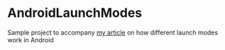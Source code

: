 # AndroidLaunchModes
Sample project to accompany [my article](https://blog.nicholasfragiskatos.dev/launch-modes-in-android-with-examples) on how different launch modes work in Android
